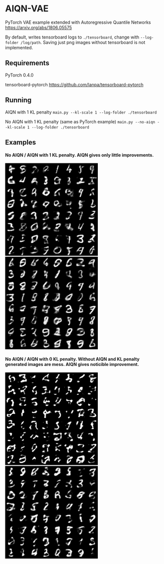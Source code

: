# AIQN-VAE
PyTorch VAE example extended with Autoregressive Quantile Networks https://arxiv.org/abs/1806.05575

By default, writes tensorboard logs to `./tensorboard`, change with `--log-folder /log/path`. Saving just png images without tensorboard is not implemented.

## Requirements
PyTorch 0.4.0

tensorboard-pytorch https://github.com/lanpa/tensorboard-pytorch

## Running
AIQN with 1 KL penalty `main.py --kl-scale 1 --log-folder ./tensorboard`

No AIQN with 1 KL penalty (same as PyTorch example) `main.py --no-aiqn --kl-scale 1 --log-folder ./tensorboard`

## Examples

#### No AIQN / AIQN with 1 KL penalty. AIQN gives only little improvements.
<img src="images/mnist_noaiqn_kl1.png" width="300"> <img src="images/mnist_aiqn_kl1.png" width="300">

#### No AIQN / AIQN with 0 KL penalty. Without AIQN and KL penalty generated images are mess. AIQN gives noticible improvement.
<img src="images/mnist_noaiqn_kl0.png" width="300"> <img src="images/mnist_aiqn_kl0.png" width="300">
